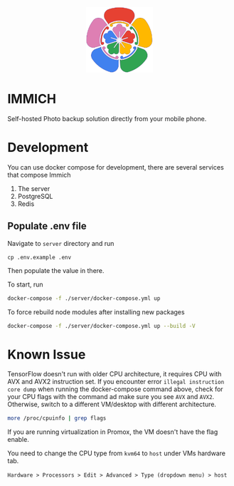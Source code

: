 <p align="center">
  <img src="design/immich-logo.svg" width="150" title="hover text">
</p>

# IMMICH

Self-hosted Photo backup solution directly from your mobile phone.

# Development

You can use docker compose for development, there are several services that compose Immich

1. The server
2. PostgreSQL
3. Redis

## Populate .env file

Navigate to `server` directory and run

```
cp .env.example .env
```

Then populate the value in there.

To start, run

```bash
docker-compose -f ./server/docker-compose.yml up
```

To force rebuild node modules after installing new packages

```bash
docker-compose -f ./server/docker-compose.yml up --build -V
```

# Known Issue

TensorFlow doesn't run with older CPU architecture, it requires CPU with AVX and AVX2 instruction set. If you encounter error `illegal instruction core dump` when running the docker-compose command above, check for your CPU flags with the command ad make sure you see `AVX` and `AVX2`. Otherwise, switch to a different VM/desktop with different architecture.

```bash
more /proc/cpuinfo | grep flags
```

If you are running virtualization in Promox, the VM doesn't have the flag enable.

You need to change the CPU type from `kvm64` to `host` under VMs hardware tab.

`Hardware > Processors > Edit > Advanced > Type (dropdown menu) > host`
